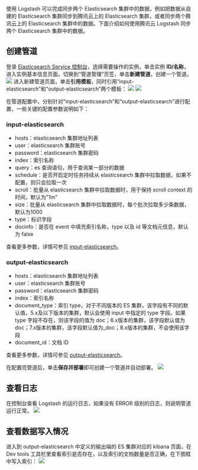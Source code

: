 使用 Logstash 可以完成同步两个 Elasticsearch 集群中的数据，例如把数据从自建的 Elasticsearch 集群同步到腾讯云上的 Elasticsearch 集群，或者同步两个腾讯云上的 Elasticsearch 集群中的数据。下面介绍如何使用腾讯云 Logstash 同步两个 Elasticsearch 集群中的数据。  

## 创建管道
登录 [Elasticsearch Service 控制台](https://console.cloud.tencent.com/es)，选择需要操作的实例，单击实例 **ID/名称**，进入实例基本信息页面。切换到“管道管理”页签，单击**新建管道**，创建一个管道。
![](https://qcloudimg.tencent-cloud.cn/raw/30b27f0b64d8d6b32e110eabd02b54ac.png)
进入新建管道页面，单击**引用模板**，同时引用“input-elasticsearch”和“output-elasticsearch”两个模板：
![](https://main.qcloudimg.com/raw/b2f664a511a2ba7c603d832627b2b19b.png)
![](https://main.qcloudimg.com/raw/3ff3d5eac3201d3b429346c5da8ece70.png)

在管道配置中，分别针对“input-elasticsearch”和“output-elasticsearch”进行配置，一些关键的配置参数说明如下：

### input-elasticsearch
- hosts：elasticsearch 集群地址列表
- user：elasticsearch 集群账号
- password：elasticsearch 集群密码
- index：索引名称
- query：es 查询语句，用于查询某一部分的数据
- schedule：是否开启定时任务持续从 elasticsearch 集群中拉取数据，如果不配置，则只会拉取一次
- scroll：批量从 elasticsearch 集群中拉取数据时，用于保持 scroll context 的时间，默认为"1m"
- size：批量从 elasticsearch 集群中拉取数据时，每个批次拉取多少条数据，默认为1000
- type：标识字段
- docinfo：是否在 event 中填充索引名称，type 以及 id 等文档元信息，默认为 false

查看更多参数，详情可参见 [input-elasticsearch](https://www.elastic.co/guide/en/logstash/7.10/plugins-inputs-elasticsearch.html#plugins-inputs-elasticsearch-index)。

### output-elasticsearch
- hosts：elasticsearch 集群地址列表
- user：elasticsearch 集群账号
- password：elasticsearch 集群密码
- index：索引名称
- document\_type：索引 type，对于不同版本的 ES 集群，该字段有不同的默认值，5.x及以下版本的集群，默认会使用 input 中指定的 type 字段。如果 type 字段不存在，则该字段的值为 doc；6.x版本的集群，该字段默认值为 doc；7.x版本的集群，该字段默认值为\_doc；8.x版本的集群，不会使用该字段
- document_id：文档 ID

查看更多参数，详情可参见 [output-elasticsearch](https://www.elastic.co/guide/en/logstash/7.10/plugins-outputs-elasticsearch.html)。

在配置完管道后，单击**保存并部署**即可创建一个管道并自动部署。
![](https://main.qcloudimg.com/raw/4624ba100e9b21f31f63972c4be9d2c6.png)

## 查看日志
在控制台查看 Logstash 的运行日志，如果没有 ERROR 级别的日志，则说明管道运行正常。
![](https://main.qcloudimg.com/raw/0e5944ab1f376bea38de7855cad69649.png)

## 查看数据写入情况
进入到 output-elasticsearch 中定义的输出端的 ES 集群对应的 kibana 页面，在 Dev tools 工具栏里查看索引是否存在，以及索引的文档数量是否正确，在下图框中写入索引：
![](https://qcloudimg.tencent-cloud.cn/raw/b0aabb3221d6444341d0e7b30b428db7.png)
